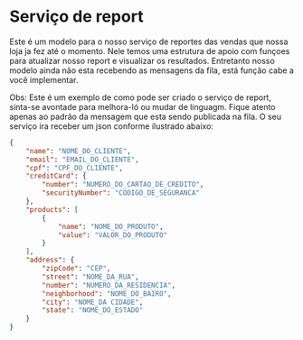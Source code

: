 # Serviço de report

Este é um modelo para o nosso serviço de reportes das vendas que nossa loja ja fez até o momento. Nele temos uma estrutura de apoio com funçoes para atualizar nosso report e visualizar os resultados. 
Entretanto nosso modelo ainda não esta recebendo as mensagens da fila, está função cabe a você implementar. 

Obs: Este é um exemplo de como pode ser criado o serviço de report, sinta-se avontade para melhora-ló ou mudar de linguagm.  Fique atento apenas ao padrão da mensagem que esta sendo publicada na fila. O seu serviço ira receber um json conforme ilustrado abaixo:

```json
{
    "name": "NOME_DO_CLIENTE",
    "email": "EMAIL_DO_CLIENTE",
    "cpf": "CPF_DO_CLIENTE",
    "creditCard": {
        "number": "NUMERO_DO_CARTAO_DE_CREDITO",
        "securityNumber": "CODIGO_DE_SEGURANCA"
    },
    "products": [
        {
            "name": "NOME_DO_PRODUTO",
            "value": "VALOR_DO_PRODUTO"
        }
    ],
    "address": {
        "zipCode": "CEP",
        "street": "NOME_DA_RUA",
        "number": "NUMERO_DA_RESIDENCIA",
        "neighborhood": "NOME_DO_BAIRO",
        "city": "NOME_DA CIDADE",
        "state": "NOME_DO_ESTADO"
    }
}
```
